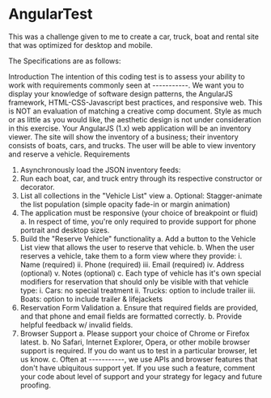 # AngularTest
This was a challenge given to me to create a car, truck, boat and rental site that was optimized for desktop and mobile. 

The Specifications are as follows: 

Introduction
The intention of this coding test is to assess your ability to work with requirements commonly seen at -----------. We want you to display your knowledge of software design patterns, the AngularJS framework, HTML-CSS-Javascript best practices, and responsive web. This is NOT an evaluation of matching a creative comp document. Style as much or as little as you would like, the aesthetic design is not under consideration in this exercise.
Your AngularJS (1.x) web application will be an inventory viewer. The site will show the inventory of a business; their inventory consists of boats, cars, and trucks. The user will be able to view inventory and reserve a vehicle.
Requirements
1.	Asynchronously load the JSON inventory feeds:
2.	Run each boat, car, and truck entry through its respective constructor or decorator.
3.	List all collections in the "Vehicle List" view
  a.	Optional: Stagger-animate the list population (simple opacity fade-in or margin animation)
4.	The application must be responsive (your choice of breakpoint or fluid)
  a.	In respect of time, you're only required to provide support for phone portrait and desktop sizes.
5.	Build the "Reserve Vehicle" functionality
  a.	Add a button to the Vehicle List view that allows the user to reserve that vehicle.
  b.	When the user reserves a vehicle, take them to a form view where they provide:
    i.	Name (required)
    ii.	Phone (required)
    iii.	Email (required)
    iv.	Address (optional)
    v.	Notes (optional)
  c.	Each type of vehicle has it's own special modifiers for reservation that should only be visible with that vehicle type:
    i.	Cars: no special treatment
    ii.	Trucks: option to include trailer
    iii.	Boats: option to include trailer & lifejackets
6.	Reservation Form Validation
  a.	Ensure that required fields are provided, and that phone and email fields are formatted correctly.
  b.	Provide helpful feedback w/ invalid fields.
7.	Browser Support
  a.	Please support your choice of Chrome or Firefox latest.
  b.	No Safari, Internet Explorer, Opera, or other mobile browser support is required. If you do want us to test in a particular browser, let us know.
c.	Often at -----------, we use APIs and browser features that don't have ubiquitous support yet. If you use such a feature, comment your code about level of support and your strategy for legacy and future proofing.


